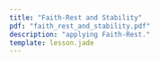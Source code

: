 ```yaml
---
title: "Faith-Rest and Stability"
pdf: "faith_rest_and_stability.pdf"
description: "applying Faith-Rest."
template: lesson.jade
---
```

